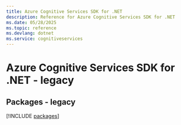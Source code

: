 ```yaml
---
title: Azure Cognitive Services SDK for .NET
description: Reference for Azure Cognitive Services SDK for .NET
ms.date: 05/28/2025
ms.topic: reference
ms.devlang: dotnet
ms.service: cognitiveservices
---
```

# Azure Cognitive Services SDK for .NET - legacy
## Packages - legacy
[!INCLUDE [packages](cognitive-services-index.md)]